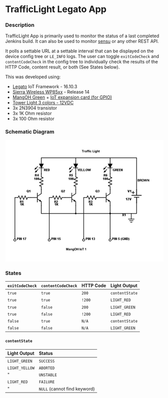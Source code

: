TrafficLight Legato App
=======================

### Description

TrafficLight App is primarily used to monitor the status of a last completed Jenkins build.
It can also be used to monitor [sensu](http://sensu.io/) or any other REST API.

It polls a settable URL at a settable interval that can be displayed on the device config tree or
`LE_INFO` logs.
The user can toggle `exitCodeCheck` and `contentCodeCheck` in the config tree to individually
check the results of the HTTP Code, content result, or both (See States below).

This was developed using:
* [Legato](https://legato.io) IoT Framework - 16.10.3
* [Sierra Wireless WP85xx](https://www.sierrawireless.com/products-and-solutions/embedded-solutions/products/wp8548/) - Release 14
* [MangOH Green](http://mangoh.io/mangoh-green-resources) + [IoT expansion card (for GPIO)](http://mangoh.io/iot-card-resources)
* [Tower Light 3 colors - 12VDC](https://www.adafruit.com/product/2993)
* 3x 2N3904 transistor
* 3x 1K Ohm resistor
* 3x 100 Ohm resistor

### Schematic Diagram

![TrafficLight Schematic](doc/TrafficLightSchematic.png)

### States

`exitCodeCheck` | `contentCodeCheck` | HTTP Code   | Light Output
:---------------|--------------------|-------------|:---------------
 `true`         | `true`             | `200`       | `contentState`
 `true`         | `true`             | `!200`      | `LIGHT_RED`
 `true`         | `false`            | `200`       | `LIGHT_GREEN`
 `true`         | `false`            | `!200`      | `LIGHT_RED`
 `false`        | `true`             | `N/A`       | `contentState`
 `false`        | `false`            | `N/A`       | `LIGHT_GREEN`

#### `contentState`

 Light Output   | Status
:---------------|:---------------------------
 `LIGHT_GREEN`  | `SUCCESS`
 `LIGHT_YELLOW` | `ABORTED`
 "              | `UNSTABLE`
 `LIGHT_RED`    | `FAILURE`
 "              | `NULL` (cannot find keyword)
